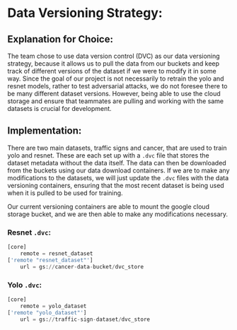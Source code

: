 # Data Versioning Strategy:

## Explanation for Choice:

The team chose to use data version control (DVC) as our data versioning strategy, because it allows us to pull the data from our buckets and keep track of different versions of the dataset if we were to modify it in some way. Since the goal of our project is not necessarily to retrain the yolo and resnet models, rather to test adversarial attacks, we do not foresee there to be many different dataset versions. However, being able to use the cloud storage and ensure that teammates are pulling and working with the same datasets is crucial for development.

## Implementation:

There are two main datasets, traffic signs and cancer, that are used to train yolo and resnet. These are each set up with a `.dvc` file that stores the dataset metadata without the data itself. The data can then be downloaded from the buckets using our data download containers. If we are to make any modifications to the datasets, we will just update the `.dvc` files with the data versioning containers, ensuring that the most recent dataset is being used when it is pulled to be used for training.

Our current versioning containers are able to mount the google cloud storage bucket, and we are then able to make any modifications necessary.

### Resnet `.dvc`:

```py
[core]
    remote = resnet_dataset
['remote "resnet_dataset"']
    url = gs://cancer-data-bucket/dvc_store
```

### Yolo `.dvc`:

```py
[core]
    remote = yolo_dataset
['remote "yolo_dataset"']
    url = gs://traffic-sign-dataset/dvc_store
```